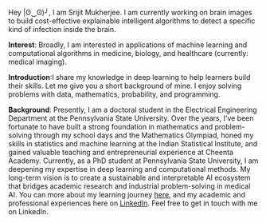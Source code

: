 Hey |ʘ‿ʘ)╯, I am Srijit Mukherjee. I am currently working on brain images to build cost-effective explainable intelligent algorithms to detect a specific kind of infection inside the brain.

**Interest**: Broadly, I am interested in applications of machine learning and computational algorithms in medicine, biology, and healthcare (currently: medical imaging).

**Introduction**:I share my knowledge in deep learning to help learners build their skills.  Let me give you a short background of mine. I enjoy solving problems with data, mathematics, probability, and programming.


**Background**: Presently, I am a doctoral student in the Electrical Engineering Department at the Pennsylvania State University. Over the years, I've been fortunate to have built a strong foundation in mathematics and problem-solving through my school days and the Mathematics Olympiad, honed my skills in statistics and machine learning at the Indian Statistical Institute, and gained valuable teaching and entrepreneurial experience at Cheenta Academy. Currently, as a PhD student at Pennsylvania State University, I am deepening my expertise in deep learning and computational methods. My long-term vision is to create a sustainable and interpretable AI ecosystem that bridges academic research and industrial problem-solving in medical AI. You can more about my learning journey [here](https://mukherjeesrijit.substack.com/about), and my academic and professional experiences here on [LinkedIn](https://www.linkedin.com/in/srijit-mukherjee/). Feel free to get in touch with me on LinkedIn.
